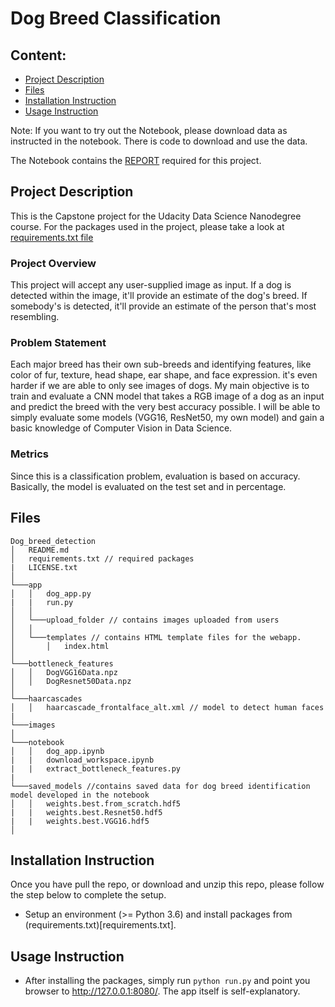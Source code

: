 # Dog Breed Classification

## Content:
- [Project Description](#project-description)
- [Files](#files)
- [Installation Instruction](#installation-instruction)
- [Usage Instruction](#usage-instruction)

Note: If you want to try out the Notebook, please download data as instructed in the notebook. There is code to download and use the data. 

The Notebook contains the [REPORT](./notebook/dog_app.ipynb) required for this project.

## Project Description
This is the Capstone project for the Udacity Data Science Nanodegree course.
For the packages used in the project, please take a look at [requirements.txt file](requirements.txt)

### Project Overview
This project will accept any user-supplied image as input. If a dog is detected within the image, it'll provide an estimate of the dog's breed. If somebody's is detected, it'll provide an estimate of the person that's most resembling.

### Problem Statement
Each major breed has their own sub-breeds and identifying features, like color of fur, texture, head shape, ear shape, and face expression. it's even harder if we are able to only see images of dogs.
My main objective is to train and evaluate a CNN model that takes a RGB image of a dog as an input and predict the breed with the very best accuracy possible. I will be able to simply evaluate some models (VGG16, ResNet50, my own model) and gain a basic knowledge of Computer Vision in Data Science.

### Metrics
Since this is a classification problem, evaluation is based on accuracy. Basically, the model is evaluated on the test set and in percentage.


## Files
```
Dog_breed_detection
│   README.md
│   requirements.txt // required packages
|	LICENSE.txt
│
└───app
│   │   dog_app.py
|	|	run.py
│   │
│   └───upload_folder // contains images uploaded from users
│   │
│   └───templates // contains HTML template files for the webapp.
│       │   index.html
│   
└───bottleneck_features
│   │   DogVGG16Data.npz
│   │   DogResnet50Data.npz
│
└───haarcascades
│   │   haarcascade_frontalface_alt.xml // model to detect human faces
|	
└───images
│
└───notebook
│   │   dog_app.ipynb
|	|	download_workspace.ipynb
|	|	extract_bottleneck_features.py
|
└───saved_models //contains saved data for dog breed identification model developed in the notebook
│   │   weights.best.from_scratch.hdf5
|	|	weights.best.Resnet50.hdf5
|	|	weights.best.VGG16.hdf5
│
```

## Installation Instruction
Once you have pull the repo, or download and unzip this repo, please follow the step below to complete the setup.

- Setup an environment (>= Python 3.6) and install packages from (requirements.txt)[requirements.txt].

## Usage Instruction
- After installing the packages, simply run `python run.py` and point you browser to http://127.0.0.1:8080/. The app itself is self-explanatory.
